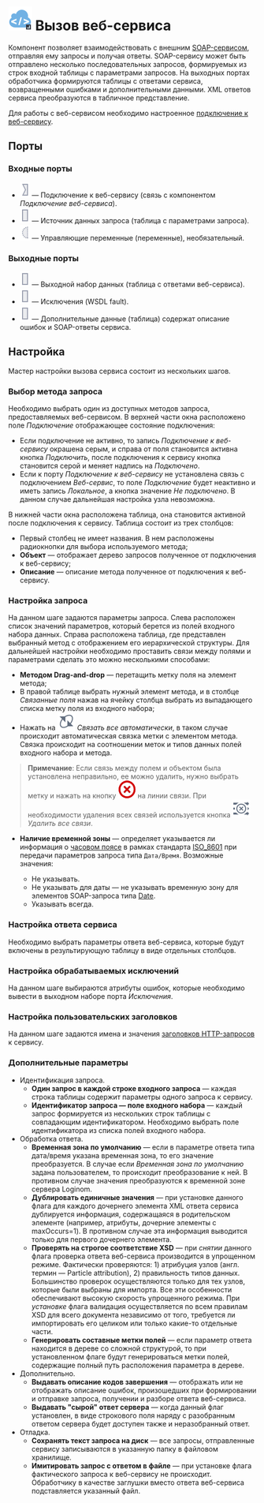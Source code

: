 # ![](../../images/icons/vendors/wsdlclient.svg) Вызов веб-сервиса

Компонент позволяет взаимодействовать с внешним [SOAP-сервисом](https://ru.wikipedia.org/wiki/SOAP), отправляя ему запросы и получая ответы. SOAP-сервису может быть отправлено несколько последовательных запросов, формируемых из строк входной таблицы с параметрами запросов. На выходных портах обработчика формируются таблицы с ответами сервиса, возвращенными ошибками и дополнительными данными. XML ответов сервиса преобразуются в табличное представление.

Для работы с веб-сервисом необходимо настроенное [подключение к веб-сервису](../../integration/connections/list/web-service.md).

## Порты

### Входные порты

* ![](../../images/icons/ports/input_connection_inactive.svg) — Подключение к веб-сервису (связь с компонентом *Подключение  веб-сервиса*).
* ![](../../images/icons/ports/output_table_inactive.svg) — Источник данных запроса (таблица с параметрами запроса).
* ![](../../images/icons/ports/optional_input_variable_inactive.svg) — Управляющие переменные (переменные), необязательный.

### Выходные порты

* ![](../../images/icons/ports/output_table_inactive.svg) — Выходной набор данных (таблица с ответами веб-сервиса).
* ![](../../images/icons/ports/output_table_inactive.svg) — Исключения (WSDL fault).
* ![](../../images/icons/ports/output_table_inactive.svg) — Дополнительные данные (таблица) содержат описание ошибок и SOAP-ответы сервиса.

## Настройка

Мастер настройки вызова сервиса состоит из нескольких шагов.

### Выбор метода запроса

Необходимо выбрать один из доступных методов запроса, предоставляемых веб-сервисом. В верхней части окна расположено поле *Подключение* отображающее состояние подключения:

* Если подключение не активно, то запись *Подключение к веб-сервису* окрашена серым, и справа от поля становится активна кнопка *Подключить*, после подключения к сервису кнопка становится серой и меняет надпись на *Подключено*.
* Если к порту *Подключение к веб-сервису* не установлена связь с подключением *Веб-сервис*, то поле *Подключение* будет неактивно и иметь запись *Локальное*, а кнопка значение *Не подключено*. В данном случае дальнейшая настройка узла невозможна.

В нижней части окна расположена таблица, она становится активной после подключения к сервису. Таблица состоит из трех столбцов:

* Первый столбец не имеет названия. В нем расположены радиокнопки для выбора используемого метода;
* **Объект** — отображает дерево запросов полученное от подключения к веб-сервису;
* **Описание** — описание метода полученное от подключения к веб-сервису.

### Настройка запроса

На данном шаге задаются параметры запроса. Слева расположен список значений параметров, который берется из полей входного набора данных. Справа расположена таблица, где представлен выбранный метод с отображением его иерархической структуры. Для дальнейшей настройки необходимо проставить связи между полями и параметрами сделать это можно несколькими способами:

* **Методом Drag-and-drop** — перетащить метку поля на элемент метода;
* В правой таблице выбрать нужный элемент метода, и в столбце *Связанные поля* нажав на ячейку столбца выбрать из выпадающего списка метку поля из входного набора;
* Нажать на ![](../../images/icons/toolbar-controls_18x18/toolbar-controls_18x18_auto-connect_default.svg) *Связать все автоматически*, в таком случае происходит автоматическая связка метки с элементом метода. Связка происходит на соотношении меток и типов данных полей входного набора и метода.

> **Примечание**: Если связь между полем и объектом была установлена неправильно, ее можно удалить, нужно выбрать метку и нажать на кнопку ![](../../media/app/icons/toolbar-18/toolbar-delete-join.svg) на линии связи. При необходимости удаления всех связей используется кнопка ![](../../images/icons/toolbar-controls_18x18/toolbar-controls_18x18_remove-all-links_default.svg) *Удалить все связи*.

* **Наличие временной зоны** — определяет указывается ли информация о [часовом поясе](https://ru.wikipedia.org/wiki/Список_часовых_поясов_по_странам) в рамках стандарта [ISO_8601](https://ru.wikipedia.org/wiki/ISO_8601) при передачи параметров запроса типа `Дата/Время`. Возможные значения:
  
  * Не указывать.
  * Не указывать для даты — не указывать временную зону для элементов SOAP-запроса типа [Date](https://www.w3.org/TR/xmlschema-2/#date).
  * Указывать всегда.

### Настройка ответа сервиса

Необходимо выбрать параметры ответа веб-сервиса, которые будут включены в результирующую таблицу в виде отдельных столбцов.

### Настройка обрабатываемых исключений

На данном шаге выбираются атрибуты ошибок, которые необходимо вывести в выходном наборе порта *Исключения*.

### Настройка пользовательских заголовков

На данном шаге задаются имена и значения [заголовков HTTP-запросов](https://ru.wikipedia.org/wiki/HTTP#Заголовки) к сервису.

### Дополнительные параметры

* Идентификация запроса.
  * **Один запрос в каждой строке входного запроса** — каждая строка таблицы содержит параметры одного запроса к сервису.
  * **Идентификатор запроса — поле входного набора** — каждый запрос формируется из нескольких строк таблицы с совпадающим идентификатором. Необходимо выбрать поле идентификатора из списка полей входного набора.
* Обработка ответа.
  * **Временная зона по умолчанию** — если в параметре ответа типа дата/время указана временная зона, то его значение преобразуется. В случае если *Временная зона по умолчанию* задана пользователем, то происходит преобразование к ней. В противном случае значения преобразуются к временной зоне сервера Loginom.
  * **Дублировать единичные значения** — при установке данного флага для каждого дочернего элемента XML ответа сервиса дублируется информация, содержащаяся в родительском элементе (например, атрибуты, дочерние элементы с maxOccurs=1). В противном случае эта информация выводится только для первого дочернего элемента.
  * **Проверять на строгое соответствие XSD** — при *снятии* данного флага проверка ответа веб-сервиса производится в упрощенном режиме. Фактически проверяются: 1) атрибуция узлов (англ. термин — Particle attribution), 2) правильность типов данных. Большинство проверок осуществляются только для тех узлов, которые были выбраны для импорта. Все эти особенности обеспечивают высокую скорость упрощенного режима. При *установке* флага валидация осуществляется по всем правилам XSD для всего документа независимо от того, требуется ли импортировать его целиком или только какие-то отдельные части.
  * **Генерировать составные метки полей** — если параметр ответа находится в дереве со сложной структурой, то при установленном флаге будут генерироваться метки полей, содержащие полный путь расположения параметра в дереве.
* Дополнительно.
  * **Выдавать описание кодов завершения** — отображать или не отображать описание ошибок, произошедших при формировании и отправке запроса, получении и разборе ответа веб-сервиса.
  * **Выдавать "сырой" ответ сервера** —  когда данный флаг установлен, в виде строкового поля наряду с разобранным ответом сервера будет доступен также и неразобранный ответ.
* Отладка.
  * **Сохранять текст запроса на диск** — все запросы, отправленные сервису записываются в указанную папку в файловом хранилище.
  * **Имитировать запрос с ответом в файле** — при установке флага фактического запроса к веб-сервису не происходит. Обработчику в качестве заглушки вместо ответа веб-сервиса подставляется указанный файл.